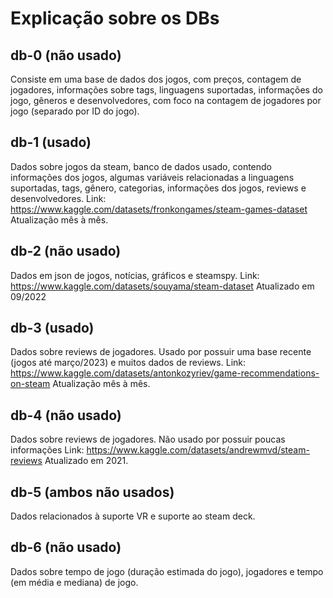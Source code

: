 # Explicação sobre os DBs

## db-0 (não usado)

Consiste em uma base de dados dos jogos, com preços, contagem de jogadores, informações sobre tags, linguagens suportadas, informações do jogo, gêneros e desenvolvedores, com foco na contagem de jogadores por jogo (separado por ID do jogo).

## db-1 (usado)

Dados sobre jogos da steam, banco de dados usado, contendo informações dos jogos, algumas variáveis relacionadas a linguagens suportadas, tags, gênero, categorias, informações dos jogos, reviews e desenvolvedores. 
Link: https://www.kaggle.com/datasets/fronkongames/steam-games-dataset
Atualização mês à mês.

## db-2 (não usado)

Dados em json de jogos, notícias, gráficos e steamspy.
Link: https://www.kaggle.com/datasets/souyama/steam-dataset
Atualizado em 09/2022

## db-3 (usado)

Dados sobre reviews de jogadores. Usado por possuir uma base recente (jogos até março/2023) e muitos dados de reviews.
Link: https://www.kaggle.com/datasets/antonkozyriev/game-recommendations-on-steam
Atualização mês à mês.

## db-4 (não usado)

Dados sobre reviews de jogadores. Não usado por possuir poucas informações
Link: https://www.kaggle.com/datasets/andrewmvd/steam-reviews
Atualizado em 2021.

## db-5 (ambos não usados)

Dados relacionados à suporte VR e suporte ao steam deck.

## db-6 (não usado)

Dados sobre tempo de jogo (duração estimada do jogo), jogadores e tempo (em média e mediana) de jogo.